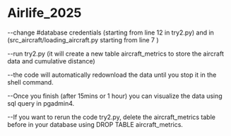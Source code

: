# Airlife_2025
--change #database credentials (starting from line 12 in try2.py) and in (src_aircraft/loading_aircraft.py starting from line 7 ) 


--run try2.py (it will create a new table aircraft_metrics to store the aircraft data and cumulative distance)


--the code will automatically redownload the data until you stop it in the shell command.


--Once you finish (after 15mins or 1 hour) you can visualize the data using sql query in pgadmin4.


--If you want to rerun the code try2.py, delete the aircraft_metrics table before in your database using DROP TABLE aircraft_metrics.
